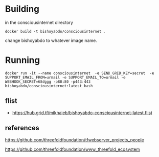 # Building 

in the consciousinternet directory

`docker build -t bishoyabdo/consciousinternet .`

change bishoyabdo to whatever image name.

# Running

```
docker run -it --name consciousinternet  -e SEND_GRID_KEY=secret  -e SUPPORT_EMAIL_FROM=urmail -e SUPPORT_EMAIL_TO=urmail -e WEBHOOK_SECRET=68dggg -p80:80 -p443:443 bishoyabdo/consciousinternet:latest bash
```

## flist 

- https://hub.grid.tf/mikhaieb/bishoyabdo-consciousinternet-latest.flist

 ## references 
 
https://github.com/threefoldfoundation/tfwebserver_projects_people

https://github.com/threefoldfoundation/www_threefold_ecosystem